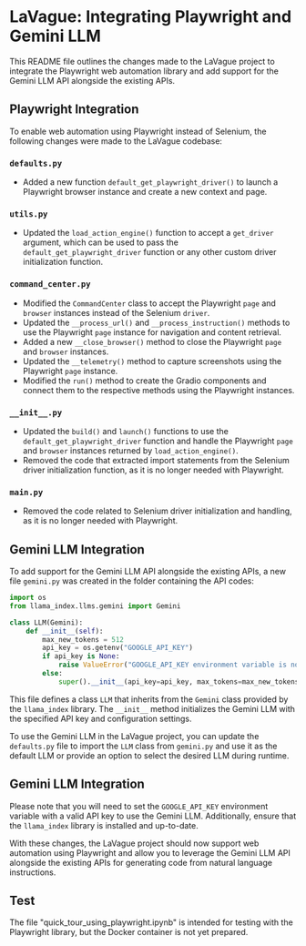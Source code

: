 # LaVague: Integrating Playwright and Gemini LLM

This README file outlines the changes made to the LaVague project to integrate the Playwright web automation library and add support for the Gemini LLM API alongside the existing APIs.

## Playwright Integration

To enable web automation using Playwright instead of Selenium, the following changes were made to the LaVague codebase:

### `defaults.py`

- Added a new function `default_get_playwright_driver()` to launch a Playwright browser instance and create a new context and page.

### `utils.py`

- Updated the `load_action_engine()` function to accept a `get_driver` argument, which can be used to pass the `default_get_playwright_driver` function or any other custom driver initialization function.

### `command_center.py`

- Modified the `CommandCenter` class to accept the Playwright `page` and `browser` instances instead of the Selenium `driver`.
- Updated the `__process_url()` and `__process_instruction()` methods to use the Playwright `page` instance for navigation and content retrieval.
- Added a new `__close_browser()` method to close the Playwright `page` and `browser` instances.
- Updated the `__telemetry()` method to capture screenshots using the Playwright `page` instance.
- Modified the `run()` method to create the Gradio components and connect them to the respective methods using the Playwright instances.

### `__init__.py`

- Updated the `build()` and `launch()` functions to use the `default_get_playwright_driver` function and handle the Playwright `page` and `browser` instances returned by `load_action_engine()`.
- Removed the code that extracted import statements from the Selenium driver initialization function, as it is no longer needed with Playwright.

### `main.py`

- Removed the code related to Selenium driver initialization and handling, as it is no longer needed with Playwright.

## Gemini LLM Integration

To add support for the Gemini LLM API alongside the existing APIs, a new file `gemini.py` was created in the folder containing the API codes:

```python
import os
from llama_index.llms.gemini import Gemini

class LLM(Gemini):
    def __init__(self):
        max_new_tokens = 512
        api_key = os.getenv("GOOGLE_API_KEY")
        if api_key is None:
            raise ValueError("GOOGLE_API_KEY environment variable is not set")
        else:
            super().__init__(api_key=api_key, max_tokens=max_new_tokens, temperature=0.0)
```

This file defines a class `LLM` that inherits from the `Gemini` class provided by the `llama_index` library. The `__init__` method initializes the Gemini LLM with the specified API key and configuration settings.

To use the Gemini LLM in the LaVague project, you can update the `defaults.py` file to import the `LLM` class from `gemini.py` and use it as the default LLM or provide an option to select the desired LLM during runtime.


## Gemini LLM Integration

Please note that you will need to set the `GOOGLE_API_KEY` environment variable with a valid API key to use the Gemini LLM. Additionally, ensure that the `llama_index` library is installed and up-to-date.

With these changes, the LaVague project should now support web automation using Playwright and allow you to leverage the Gemini LLM API alongside the existing APIs for generating code from natural language instructions.

## Test


The file "quick_tour_using_playwright.ipynb" is intended for testing with the Playwright library, but the Docker container is not yet prepared.

